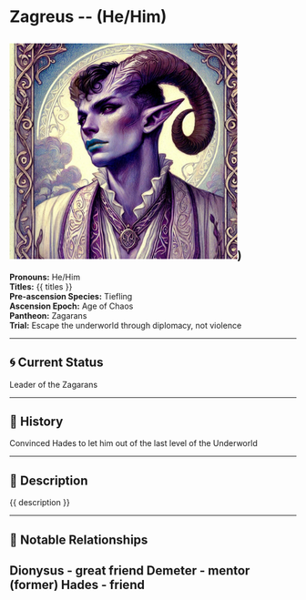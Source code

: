 # Zagreus  --  (He/Him)

<!-- Optional  -->
<img src="Zagreus.jpg" alt="Zagreus" style="width:400px;"/>)
---

**Pronouns:** He/Him  
**Titles:** {{ titles }}  
**Pre-ascension Species:** Tiefling  
**Ascension Epoch:** Age of Chaos  
**Pantheon:** Zagarans  
**Trial:** Escape the underworld through diplomacy, not violence

---

## 🌀 Current Status
Leader of the Zagarans

---

## 📜 History
Convinced Hades to let him out of the last level of the Underworld

---

## 🧠 Description
{{ description }}

---

## 🧩 Notable Relationships
Dionysus - great friend Demeter - mentor (former) Hades - friend
---
